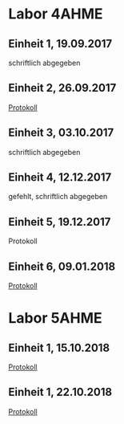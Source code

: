 
# Labor 4AHME

## Einheit 1, 19.09.2017

schriftlich abgegeben

## Einheit 2, 26.09.2017

[Protokoll](https://github.com/HTLMechatronics/m14-la1-sx/blob/uhlchm14/uhlchm14/uhlchm14_kw39.md)

## Einheit 3, 03.10.2017

schriftlich abgegeben

## Einheit 4, 12.12.2017

gefehlt, schriftlich abgegeben

## Einheit 5, 19.12.2017

Protokoll

## Einheit 6, 09.01.2018

[Protokoll](https://github.com/HTLMechatronics/m14-la1-sx/blob/uhlchm14/uhlchm14/uhlchm14_kw02.md)


# Labor 5AHME

## Einheit 1, 15.10.2018

[Protokoll](https://github.com/HTLMechatronics/m14-la1-sx/blob/uhlchm14/uhlchm14/protokoll_g4_uhlchm14_2018-10-15.md)

## Einheit 1, 22.10.2018

[Protokoll](https://github.com/HTLMechatronics/m14-la1-sx/blob/uhlchm14/uhlchm14/protokoll_g4_uhlchm14_2018-10-22.md)


